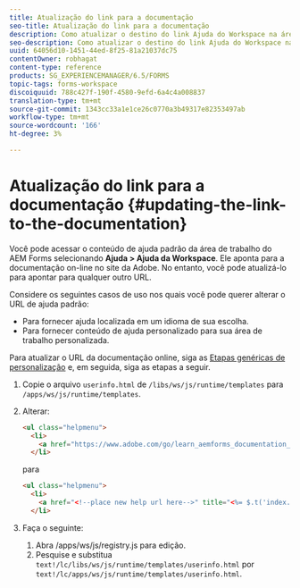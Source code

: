 ```yaml
---
title: Atualização do link para a documentação
seo-title: Atualização do link para a documentação
description: Como atualizar o destino do link Ajuda do Workspace na área de trabalho do AEM Forms para apontar para o link personalizado da documentação.
seo-description: Como atualizar o destino do link Ajuda do Workspace na área de trabalho do AEM Forms para apontar para o link personalizado da documentação.
uuid: 64056d10-1451-44ed-8f25-81a21037dc75
contentOwner: robhagat
content-type: reference
products: SG_EXPERIENCEMANAGER/6.5/FORMS
topic-tags: forms-workspace
discoiquuid: 788c427f-190f-4580-9efd-6a4c4a008837
translation-type: tm+mt
source-git-commit: 1343cc33a1e1ce26c0770a3b49317e82353497ab
workflow-type: tm+mt
source-wordcount: '166'
ht-degree: 3%

---
```



# Atualização do link para a documentação {#updating-the-link-to-the-documentation}

Você pode acessar o conteúdo de ajuda padrão da área de trabalho do AEM Forms selecionando **Ajuda > Ajuda da Workspace**. Ele aponta para a documentação on-line no site da Adobe. No entanto, você pode atualizá-lo para apontar para qualquer outro URL.

Considere os seguintes casos de uso nos quais você pode querer alterar o URL de ajuda padrão:

* Para fornecer ajuda localizada em um idioma de sua escolha.
* Para fornecer conteúdo de ajuda personalizado para sua área de trabalho personalizada.

Para atualizar o URL da documentação online, siga as [Etapas genéricas de personalização](/help/forms/using/generic-steps-html-workspace-customization.md) e, em seguida, siga as etapas a seguir.

1. Copie o arquivo `userinfo.html` de `/libs/ws/js/runtime/templates` para `/apps/ws/js/runtime/templates`.
1. Alterar:

   ```html
   <ul class="helpmenu">
     <li>
       <a href="https://www.adobe.com/go/learn_aemforms_documentation_63" title="<%= $.t('index.header.dropdown.WorkspaceHelp')%>" target="_blank"><%= $.t('index.header.dropdown.WorkspaceHelp')%></a>
     </li>
   ```

   para

   ```html
   <ul class="helpmenu">
     <li>
       <a href="<!--place new help url here-->" title="<%= $.t('index.header.dropdown.WorkspaceHelp')%>" target="_blank"><%= $.t('index.header.dropdown.WorkspaceHelp')%></a>
     </li>
   ```

1. Faça o seguinte:

   1. Abra /apps/ws/js/registry.js para edição.
   1. Pesquise e substitua `text!/lc/libs/ws/js/runtime/templates/userinfo.html` por `text!/lc/apps/ws/js/runtime/templates/userinfo.html`.
